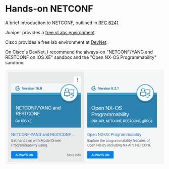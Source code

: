 # Hands-on NETCONF
A brief introduction to NETCONF, outlined in [RFC 6241](https://datatracker.ietf.org/doc/rfc6241/). 

Juniper provides a [free vLabs environment](https://jlabs.juniper.net/vlabs/portal/index.page).

Cisco provides a free lab environment at [DevNet](https://developer.cisco.com/site/sandbox/).

On Cisco's DevNet, I recommend the always-on "NETCONF/YANG and RESTCONF on IOS XE" sandbox and the "Open NX-OS Programmability" sandbox.  

![Alt text](devnet_labs.PNG "DevNet Labs")
